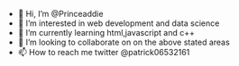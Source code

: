 - 👋 Hi, I’m @Princeaddie
- 👀 I’m interested in web development and data science
- 🌱 I’m currently learning html,javascript and  c++
- 💞️ I’m looking to collaborate on on the above stated areas
- 📫 How to reach me twitter @patrick06532161

<!---
Princeaddie/Princeaddie is a ✨ special ✨ repository because its `README.md` (this file) appears on your GitHub profile.
You can click the Preview link to take a look at your changes.
--->
